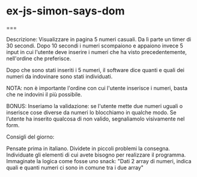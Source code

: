# ex-js-simon-says-dom

===

Descrizione:
Visualizzare in pagina 5 numeri casuali. Da lì parte un timer di 30 secondi.
Dopo 10 secondi i numeri scompaiono e appaiono invece 5 input in cui l'utente deve inserire i numeri che ha visto precedentemente, nell'ordine che preferisce.

Dopo che sono stati inseriti i 5 numeri, il software dice quanti e quali dei numeri da indovinare sono stati individuati.

NOTA: non è importante l'ordine con cui l'utente inserisce i numeri, basta che ne indovini il più possibile.

BONUS:
Inseriamo la validazione: se l'utente mette due numeri uguali o inserisce cose diverse da numeri lo blocchiamo in qualche modo.
Se l’utente ha inserito qualcosa di non valido, segnaliamolo visivamente nel form.

Consigli del giorno:

Pensate prima in italiano.
Dividete in piccoli problemi la consegna.
Individuate gli elementi di cui avete bisogno per realizzare il programma.
Immaginate la logica come fosse uno snack: "Dati 2 array di numeri, indica quali e quanti numeri ci sono in comune tra i due array"
